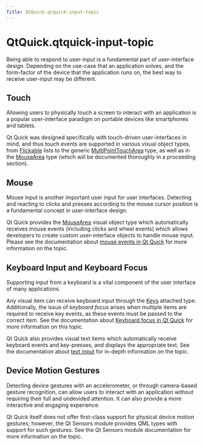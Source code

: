 ```yaml
---
Title: QtQuick.qtquick-input-topic
---
```


# QtQuick.qtquick-input-topic

<span class="subtitle"></span>
<!-- $$$qtquick-input-topic.html-description -->
<p>Being able to respond to user-input is a fundamental part of user-interface design. Depending on the use-case that an application solves, and the form-factor of the device that the application runs on, the best way to receive user-input may be different.</p>
<h2 id="touch">Touch</h2>
<p>Allowing users to physically touch a screen to interact with an application is a popular user-interface paradigm on portable devices like smartphones and tablets.</p>
<p>Qt Quick was designed specifically with touch-driven user-interfaces in mind, and thus touch events are supported in various visual object types, from <a href="QtQuick.touchinteraction.md#flickable">Flickable</a> lists to the generic <a href="QtQuick.MultiPointTouchArea.md">MultiPointTouchArea</a> type, as well as in the <a href="QtQuick.MouseArea.md">MouseArea</a> type (which will be documented thoroughly in a proceeding section).</p>
<h2 id="mouse">Mouse</h2>
<p>Mouse input is another important user input for user interfaces. Detecting and reacting to clicks and presses according to the mouse cursor position is a fundamental concept in user-interface design.</p>
<p>Qt Quick provides the <a href="QtQuick.MouseArea.md">MouseArea</a> visual object type which automatically receives mouse events (including clicks and wheel events) which allows developers to create custom user-interface objects to handle mouse input. Please see the documentation about <a href="QtQuick.qtquick-input-mouseevents.md">mouse events in Qt Quick</a> for more information on the topic.</p>
<h2 id="keyboard-input-and-keyboard-focus">Keyboard Input and Keyboard Focus</h2>
<p>Supporting input from a keyboard is a vital component of the user interface of many applications.</p>
<p>Any visual item can receive keyboard input through the <a href="QtQuick.Keys.md">Keys</a> attached type. Additionally, the issue of <i>keyboard focus</i> arises when multiple items are required to receive key events, as these events must be passed to the correct item. See the documentation about <a href="QtQuick.qtquick-input-focus.md">Keyboard focus in Qt Quick</a> for more information on this topic.</p>
<p>Qt Quick also provides visual text items which automatically receive keyboard events and key-presses, and displays the appropriate text. See the documentation about <a href="QtQuick.qtquick-input-textinput.md">text input</a> for in-depth information on the topic.</p>
<h2 id="device-motion-gestures">Device Motion Gestures</h2>
<p>Detecting device gestures with an accelerometer, or through camera-based gesture recognition, can allow users to interact with an application without requiring their full and undevided attention. It can also provide a more interactive and engaging experience.</p>
<p>Qt Quick itself does not offer first-class support for physical device motion gestures; however, the Qt Sensors module provides QML types with support for such gestures. See the Qt Sensors module documentation for more information on the topic.</p>
<!-- @@@qtquick-input-topic.html -->
